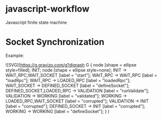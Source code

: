# javascript-workflow
Javascript finite state machine 

# Socket Synchronization

Example:

![SVG](https://g.gravizo.com/g?digraph G {
  node [shape = ellipse style=filled]; INIT;
  node [shape = ellipse style=none]; 
  INIT -> WAIT_RPC,WAIT_SOCKET [label = "start"];
  WAIT_RPC -> WAIT_RPC [label = "loadRpc"];
  WAIT_RPC -> LOADED_RPC [label = "loadedRpc"];
  WAIT_SOCKET -> DEFINED_SOCKET [label = "defineSocket"];
  DEFINED_SOCKET,LOADED_RPC -> VALIDATION [label = "runValidate"];
  VALIDATION -> WORKING [label = "validated"];
  WORKING -> LOADED_RPC,WAIT_SOCKET [label = "corrupted"];
  VALIDATION -> INIT [label = "corrupted"];
  DEFINED_SOCKET -> INIT [label = "corrupted"];
  WORKING -> WORKING [label = "defineSocket"];
}
)
